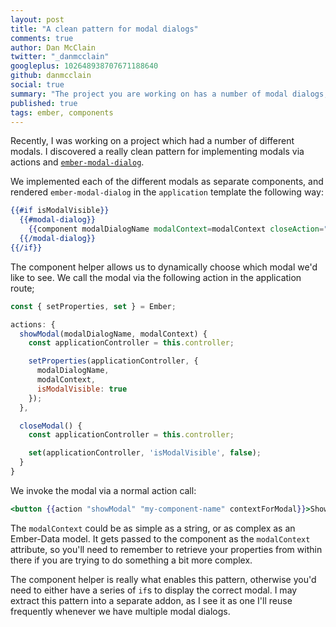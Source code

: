 ```yaml
---
layout: post
title: "A clean pattern for modal dialogs"
comments: true
author: Dan McClain
twitter: "_danmcclain"
googleplus: 102648938707671188640
github: danmcclain
social: true
summary: "The project you are working on has a number of modal dialogs, and the component helper can help"
published: true
tags: ember, components
---
```


Recently, I was working on a project which had a number of different modals. I
discovered a really clean pattern for implementing modals via actions and
[`ember-modal-dialog`](https://github.com/yapplabs/ember-modal-dialog).

We implemented each of the different modals as separate components, and
rendered `ember-modal-dialog` in the `application` template the following
way:

```hbs
{{#if isModalVisible}}
  {{#modal-dialog}}
    {{component modalDialogName modalContext=modalContext closeAction="closeModal"}}
  {{/modal-dialog}}
{{/if}}
```

The component helper allows us to dynamically choose which modal we'd like to
see. We call the modal via the following action in the application route;

```js
const { setProperties, set } = Ember;

actions: {
  showModal(modalDialogName, modalContext) {
    const applicationController = this.controller;

    setProperties(applicationController, {
      modalDialogName,
      modalContext,
      isModalVisible: true
    });
  },

  closeModal() {
    const applicationController = this.controller;

    set(applicationController, 'isModalVisible', false);
  }
}
```

We invoke the modal via a normal action call:

```hbs
<button {{action "showModal" "my-component-name" contextForModal}}>Show the modal!</button>
```

The `modalContext` could be as simple as a string, or as complex as an
Ember-Data model. It gets passed to the component as the `modalContext`
attribute, so you'll need to remember to retrieve your properties from within
there if you are trying to do something a bit more complex.

The component helper is really what enables this pattern, otherwise you'd need
to either have a series of `if`s to display the correct modal. I may extract
this pattern into a separate addon, as I see it as one I'll reuse frequently
whenever we have multiple modal dialogs.
